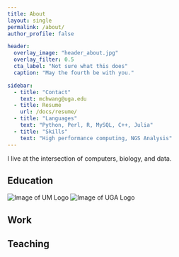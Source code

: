 ```yaml
---
title: About
layout: single
permalink: /about/
author_profile: false

header: 
  overlay_image: "header_about.jpg"
  overlay_filter: 0.5
  cta_label: "Not sure what this does"
  caption: "May the fourth be with you."

sidebar:
  - title: "Contact"
    text: mchwang@uga.edu
  - title: Resume
    url: /docs/resume/
  - title: "Languages"
    text: "Python, Perl, R, MySQL, C++, Julia"
  - title: "Skills"
    text: "High performance computing, NGS Analysis"
---
```


I live at the intersection of computers, biology, and data. 

## Education
![Image of UM Logo](https://logo.clearbit.com/umich.edu)
![Image of UGA Logo](http://a2.espncdn.com/combiner/i?img=/i/teamlogos/ncaa/500/61.png&w=128&h=128&transparent=true)

## Work


## Teaching

